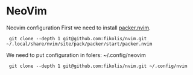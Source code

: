 # NeoVim
Neovim configuration
First we need to install  [packer.nvim](https://github.com/wbthomason/packer.nvim).
```
 git clone --depth 1 git@github.com:fikolis/nvim.git ~/.local/share/nvim/site/pack/packer/start/packer.nvim
```
We need to put configuration in folers: ~/.config/neovim
```
 git clone --depth 1 git@github.com:fikolis/nvim.git ~/.config/nvim
```
